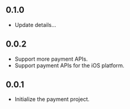 ## 0.1.0

* Update details...

## 0.0.2

* Support more payment APIs.
* Support payment APIs for the iOS platform.

## 0.0.1

* Initialize the payment project.
